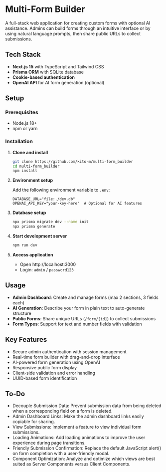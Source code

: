 # Multi-Form Builder

A full-stack web application for creating custom forms with optional AI assistance. Admins can build forms through an intuitive interface or by using natural language prompts, then share public URLs to collect submissions.

## Tech Stack

- **Next.js 15** with TypeScript and Tailwind CSS
- **Prisma ORM** with SQLite database
- **Cookie-based authentication**
- **OpenAI API** for AI form generation (optional)

## Setup

### Prerequisites
- Node.js 18+
- npm or yarn

### Installation

1. **Clone and install**
   ```bash
   git clone https://github.com/kito-m/multi-form_builder
   cd multi-form_builder
   npm install
   ```

2. **Environment setup**
   
   Add the following environment variable to `.env`:
   ```
   DATABASE_URL="file:./dev.db"
   OPENAI_API_KEY="your-key-here"  # Optional for AI features
   ```

4. **Database setup**
   ```bash
   npx prisma migrate dev --name init
   npx prisma generate
   ```

5. **Start development server**
   ```bash
   npm run dev
   ```

6. **Access application**
   - Open http://localhost:3000
   - Login: `admin` / `password123`

## Usage

- **Admin Dashboard**: Create and manage forms (max 2 sections, 3 fields each)
- **AI Generation**: Describe your form in plain text to auto-generate structure
- **Public Forms**: Share unique URLs (`/form/[id]`) to collect submissions
- **Form Types**: Support for text and number fields with validation

## Key Features

- Secure admin authentication with session management
- Real-time form builder with drag-and-drop interface
- AI-powered form generation using OpenAI
- Responsive public form display
- Client-side validation and error handling
- UUID-based form identification


## To-Do
- Decouple Submission Data: Prevent submission data from being deleted when a corresponding field on a form is deleted.
- Admin Dashboard Links: Make the admin dashboard links easily copiable for sharing.
- View Submissions: Implement a feature to view individual form submissions.
- Loading Animations: Add loading animations to improve the user experience during page transitions.
- Friendly Submission Confirmation: Replace the default JavaScript alert() on form completion with a user-friendly modal.
- Component Optimization: Analyze and optimize which views are best suited as Server Components versus Client Components.
